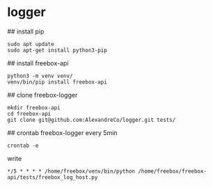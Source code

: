 # logger
## install pip
```
sudo apt update
sudo apt-get install python3-pip
```
## install freebox-api
```
python3 -m venv venv/
venv/bin/pip install freebox-api
```
## clone freebox-logger
```
mkdir freebox-api
cd freebox-api
git clone git@github.com:AlexandreCo/logger.git tests/
```
## crontab freebox-logger every 5min
```
crontab -e
```
write
```
*/5 * * * * /home/freebox/venv/bin/python /home/freebox/freebox-api/tests/freebox_log_host.py
```

